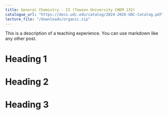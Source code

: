 ```yaml
---
title: General Chemistry - II (Towson University CHEM 132)
catalogue_url: "https://docs.udc.edu/catalog/2024-2026-UDC-Catalog.pdf"
lecture_file: "/downloads/organic.zip"
---
```


This is a description of a teaching experience. You can use markdown like any other post.

Heading 1
======

Heading 2
======

Heading 3
======